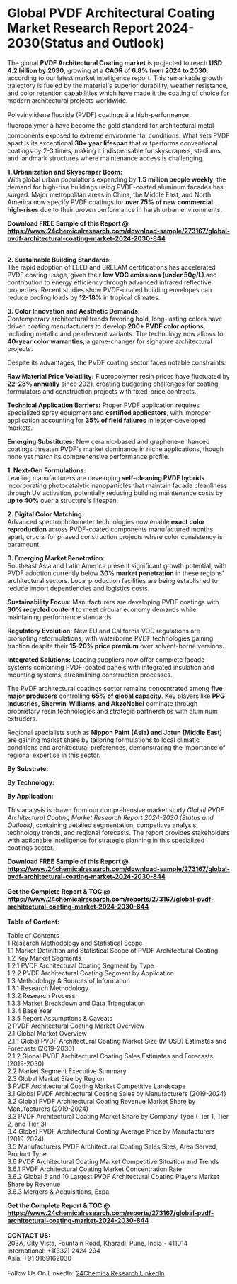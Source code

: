 <h1>Global PVDF Architectural Coating Market Research Report 2024-2030(Status and Outlook)</h1><p>The global <strong>PVDF Architectural Coating market</strong> is projected to reach <strong>USD 4.2 billion by 2030</strong>, growing at a <strong>CAGR of 6.8% from 2024 to 2030</strong>, according to our latest market intelligence report. This remarkable growth trajectory is fueled by the material's superior durability, weather resistance, and color retention capabilities which have made it the coating of choice for modern architectural projects worldwide.</p><p>Polyvinylidene fluoride (PVDF) coatings â a high-performance fluoropolymer â have become the gold standard for architectural metal components exposed to extreme environmental conditions. What sets PVDF apart is its exceptional <strong>30+ year lifespan</strong> that outperforms conventional coatings by 2-3 times, making it indispensable for skyscrapers, stadiums, and landmark structures where maintenance access is challenging.</p><p><strong>1. Urbanization and Skyscraper Boom:</strong><br>
With global urban populations expanding by <strong>1.5 million people weekly</strong>, the demand for high-rise buildings using PVDF-coated aluminum facades has surged. Major metropolitan areas in China, the Middle East, and North America now specify PVDF coatings for <strong>over 75% of new commercial high-rises</strong> due to their proven performance in harsh urban environments.</p><div><b>Download FREE Sample of this Report @ 
            <a href="https://www.24chemicalresearch.com/download-sample/273167/global-pvdf-architectural-coating-market-2024-2030-844">
            https://www.24chemicalresearch.com/download-sample/273167/global-pvdf-architectural-coating-market-2024-2030-844</a></b></div><br><p><strong>2. Sustainable Building Standards:</strong><br>
The rapid adoption of LEED and BREEAM certifications has accelerated PVDF coating usage, given their <strong>low VOC emissions (under 50g/L)</strong> and contribution to energy efficiency through advanced infrared reflective properties. Recent studies show PVDF-coated building envelopes can reduce cooling loads by <strong>12-18%</strong> in tropical climates.</p><p><strong>3. Color Innovation and Aesthetic Demands:</strong><br>
Contemporary architectural trends favoring bold, long-lasting colors have driven coating manufacturers to develop <strong>200+ PVDF color options</strong>, including metallic and pearlescent variants. The technology now allows for <strong>40-year color warranties</strong>, a game-changer for signature architectural projects.</p><p>Despite its advantages, the PVDF coating sector faces notable constraints:</p><p><strong>Raw Material Price Volatility:</strong> Fluoropolymer resin prices have fluctuated by <strong>22-28% annually</strong> since 2021, creating budgeting challenges for coating formulators and construction projects with fixed-price contracts.</p><p><strong>Technical Application Barriers:</strong> Proper PVDF application requires specialized spray equipment and <strong>certified applicators</strong>, with improper application accounting for <strong>35% of field failures</strong> in lesser-developed markets.</p><p><strong>Emerging Substitutes:</strong> New ceramic-based and graphene-enhanced coatings threaten PVDF's market dominance in niche applications, though none yet match its comprehensive performance profile.</p><p><strong>1. Next-Gen Formulations:</strong><br>
Leading manufacturers are developing <strong>self-cleaning PVDF hybrids</strong> incorporating photocatalytic nanoparticles that maintain facade cleanliness through UV activation, potentially reducing building maintenance costs by <strong>up to 40%</strong> over a structure's lifespan.</p><p><strong>2. Digital Color Matching:</strong><br>
Advanced spectrophotometer technologies now enable <strong>exact color reproduction</strong> across PVDF-coated components manufactured months apart, crucial for phased construction projects where color consistency is paramount.</p><p><strong>3. Emerging Market Penetration:</strong><br>
Southeast Asia and Latin America present significant growth potential, with PVDF adoption currently below <strong>30% market penetration</strong> in these regions' architectural sectors. Local production facilities are being established to reduce import dependencies and logistics costs.</p><p><strong>Sustainability Focus:</strong> Manufacturers are developing PVDF coatings with <strong>30% recycled content</strong> to meet circular economy demands while maintaining performance standards.</p><p><strong>Regulatory Evolution:</strong> New EU and California VOC regulations are prompting reformulations, with waterborne PVDF technologies gaining traction despite their <strong>15-20% price premium</strong> over solvent-borne versions.</p><p><strong>Integrated Solutions:</strong> Leading suppliers now offer complete facade systems combining PVDF-coated panels with integrated insulation and mounting systems, streamlining construction processes.</p><p>The PVDF architectural coatings sector remains concentrated among <strong>five major producers</strong> controlling <strong>65% of global capacity</strong>. Key players like <strong>PPG Industries, Sherwin-Williams, and AkzoNobel</strong> dominate through proprietary resin technologies and strategic partnerships with aluminum extruders.</p><p>Regional specialists such as <strong>Nippon Paint (Asia) and Jotun (Middle East)</strong> are gaining market share by tailoring formulations to local climatic conditions and architectural preferences, demonstrating the importance of regional expertise in this sector.</p><p><strong>By Substrate:</strong></p><p><strong>By Technology:</strong></p><p><strong>By Application:</strong></p><p>This analysis is drawn from our comprehensive market study <em>Global PVDF Architectural Coating Market Research Report 2024-2030 (Status and Outlook)</em>, containing detailed segmentation, competitive analysis, technology trends, and regional forecasts. The report provides stakeholders with actionable intelligence for strategic planning in this specialized coatings sector.</p><div><b>Download FREE Sample of this Report @ 
            <a href="https://www.24chemicalresearch.com/download-sample/273167/global-pvdf-architectural-coating-market-2024-2030-844">
            https://www.24chemicalresearch.com/download-sample/273167/global-pvdf-architectural-coating-market-2024-2030-844</a></b></div><br><div><b>Get the Complete Report & TOC @ 
            <a href="https://www.24chemicalresearch.com/reports/273167/global-pvdf-architectural-coating-market-2024-2030-844">
            https://www.24chemicalresearch.com/reports/273167/global-pvdf-architectural-coating-market-2024-2030-844</a></b></div><br>
            <b>Table of Content:</b><p>Table of Contents<br />
1 Research Methodology and Statistical Scope<br />
1.1 Market Definition and Statistical Scope of PVDF Architectural Coating<br />
1.2 Key Market Segments<br />
1.2.1 PVDF Architectural Coating Segment by Type<br />
1.2.2 PVDF Architectural Coating Segment by Application<br />
1.3 Methodology & Sources of Information<br />
1.3.1 Research Methodology<br />
1.3.2 Research Process<br />
1.3.3 Market Breakdown and Data Triangulation<br />
1.3.4 Base Year<br />
1.3.5 Report Assumptions & Caveats<br />
2 PVDF Architectural Coating Market Overview<br />
2.1 Global Market Overview<br />
2.1.1 Global PVDF Architectural Coating Market Size (M USD) Estimates and Forecasts (2019-2030)<br />
2.1.2 Global PVDF Architectural Coating Sales Estimates and Forecasts (2019-2030)<br />
2.2 Market Segment Executive Summary<br />
2.3 Global Market Size by Region<br />
3 PVDF Architectural Coating Market Competitive Landscape<br />
3.1 Global PVDF Architectural Coating Sales by Manufacturers (2019-2024)<br />
3.2 Global PVDF Architectural Coating Revenue Market Share by Manufacturers (2019-2024)<br />
3.3 PVDF Architectural Coating Market Share by Company Type (Tier 1, Tier 2, and Tier 3)<br />
3.4 Global PVDF Architectural Coating Average Price by Manufacturers (2019-2024)<br />
3.5 Manufacturers PVDF Architectural Coating Sales Sites, Area Served, Product Type<br />
3.6 PVDF Architectural Coating Market Competitive Situation and Trends<br />
3.6.1 PVDF Architectural Coating Market Concentration Rate<br />
3.6.2 Global 5 and 10 Largest PVDF Architectural Coating Players Market Share by Revenue<br />
3.6.3 Mergers & Acquisitions, Expa</p><div><b>Get the Complete Report & TOC @ 
            <a href="https://www.24chemicalresearch.com/reports/273167/global-pvdf-architectural-coating-market-2024-2030-844">
            https://www.24chemicalresearch.com/reports/273167/global-pvdf-architectural-coating-market-2024-2030-844</a></b></div><br><b>CONTACT US:</b><br>
            203A, City Vista, Fountain Road, Kharadi, Pune, India - 411014<br>
            International: +1(332) 2424 294<br>
            Asia: +91 9169162030 <br><br>
            Follow Us On LinkedIn: <a href="https://www.linkedin.com/company/24chemicalresearch/">24ChemicalResearch LinkedIn</a>